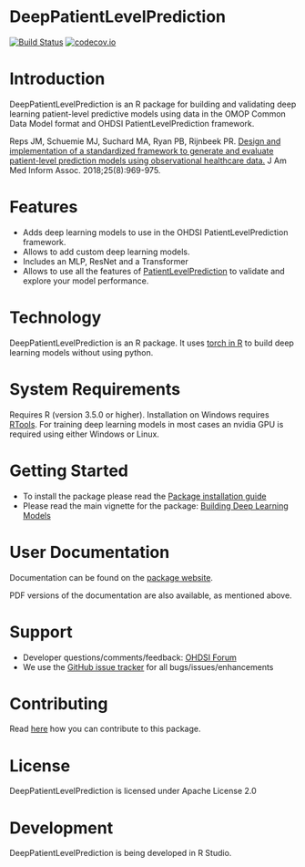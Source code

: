 DeepPatientLevelPrediction
======================

[![Build Status](https://github.com/OHDSI/DeepPatientLevelPrediction/workflows/R-CMD-check/badge.svg)](https://github.com/OHDSI/DeepPatientLevelPrediction/actions?query=workflow%3AR-CMD-check?branch=develop)
[![codecov.io](https://codecov.io/github/OHDSI/DeepPatientLevelPrediction/coverage.svg?branch=main)](https://codecov.io/github/OHDSI/DeepPatientLevelPrediction?branch=main)


Introduction
============

DeepPatientLevelPrediction is an R package for building and validating deep learning patient-level predictive models using data in the OMOP Common Data Model format and OHDSI PatientLevelPrediction framework.  

Reps JM, Schuemie MJ, Suchard MA, Ryan PB, Rijnbeek PR. [Design and implementation of a standardized framework to generate and evaluate patient-level prediction models using observational healthcare data.](https://academic.oup.com/jamia/article/25/8/969/4989437) J Am Med Inform Assoc. 2018;25(8):969-975.


Features
========
- Adds deep learning models to use in the OHDSI PatientLevelPrediction framework.
- Allows to add custom deep learning models.
- Includes an MLP, ResNet and a Transformer
- Allows to use all the features of [PatientLevelPrediction](https://github.com/OHDSI/PatientLevelPrediction/) to validate and explore your model performance.


Technology
==========
DeepPatientLevelPrediction is an R package. It uses [torch in R](https://torch.mlverse.org/) to build deep learning models without using python.

System Requirements
===================
Requires R (version 3.5.0 or higher). Installation on Windows requires [RTools](http://cran.r-project.org/bin/windows/Rtools/). For training deep learning models in most cases an nvidia GPU is required using either Windows or Linux.


Getting Started
===============

- To install the package please read the [Package installation guide]()
- Please read the main vignette for the package:
[Building Deep Learning Models](https://ohdsi.github.io/DeepPatientLevelPrediction/articles/BuildingDeepModels.html)

User Documentation
==================
Documentation can be found on the [package website](https://ohdsi.github.io/DeepPatientLevelPrediction).

PDF versions of the documentation are also available, as mentioned above.

Support
=======
* Developer questions/comments/feedback: <a href="http://forums.ohdsi.org/c/developers">OHDSI Forum</a>
* We use the <a href="https://github.com/OHDSI/DeepPatientLevelPrediction/issues">GitHub issue tracker</a> for all bugs/issues/enhancements

Contributing
============
Read [here](https://ohdsi.github.io/Hades/contribute.html) how you can contribute to this package. 
 
License
=======
DeepPatientLevelPrediction is licensed under Apache License 2.0

Development
===========
DeepPatientLevelPrediction is being developed in R Studio.

